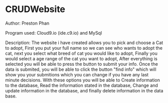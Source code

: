 # CRUDWebsite
Author: Preston Phan

Program used: Cloud9.io (ide.c9.io) and MySql

Description: The website i have created allows you to pick and choose a Cat to adopt, First you put your full name so we can see who wants to adopt the cat, next you select what breed of cat you would like to adopt, Finally you would select a age range of the cat you want to adopt, After everything is selected you will be able to press the button to submit your info. Once the data is submited, you will be able to click the button "find info" which will show you your submitions which you can change if you have any last minute decisions. With these options you will be able to Create information to the database, Read the information stated in the database, Change and update information in the database, and finally delete information in the data base.

